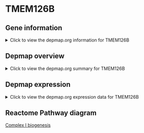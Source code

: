 <h1>TMEM126B</h1>

<h2>Gene information</h2>
<details>
  <summary>Click to view the depmap.org information for TMEM126B</summary>
  <iframe src="https://depmap.org/portal/gene/TMEM126B?tab=about" style="border:none;width:100%;height:800px"></iframe>
</details>

<h2>Depmap overview</h2>
<details>
  <summary>Click to view the depmap.org summary for TMEM126B</summary>
  <iframe src="https://depmap.org/portal/gene/TMEM126B?tab=overview" style="border:none;width:100%;height:800px"></iframe>
</details>

<h2>Depmap expression</h2>
<details>
  <summary>Click to view the depmap.org expression data for TMEM126B</summary>
  <iframe src="https://depmap.org/portal/gene/TMEM126B?tab=characterization" style="border:none;width:100%;height:800px"></iframe>
</details>



<h2>Reactome Pathway diagram</h2>
<a href="https://reactome.org/PathwayBrowser/#/R-HSA-6799198" target="_BLANK">Complex I biogenesis</a>



